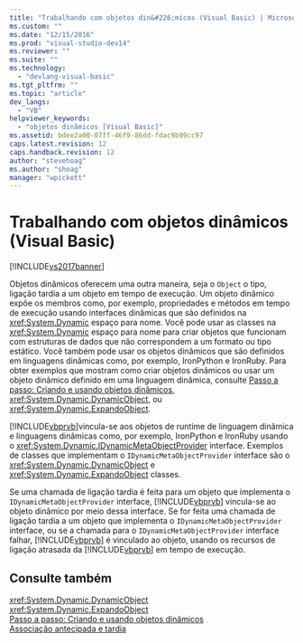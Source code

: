 ```yaml
---
title: "Trabalhando com objetos din&#226;micos (Visual Basic) | Microsoft Docs"
ms.custom: ""
ms.date: "12/15/2016"
ms.prod: "visual-studio-dev14"
ms.reviewer: ""
ms.suite: ""
ms.technology: 
  - "devlang-visual-basic"
ms.tgt_pltfrm: ""
ms.topic: "article"
dev_langs: 
  - "VB"
helpviewer_keywords: 
  - "objetos dinâmicos [Visual Basic]"
ms.assetid: bdee2a00-07ff-46f9-86dd-fdac9b99cc97
caps.latest.revision: 12
caps.handback.revision: 12
author: "stevehoag"
ms.author: "shoag"
manager: "wpickett"
---
```

# Trabalhando com objetos din&#226;micos (Visual Basic)
[!INCLUDE[vs2017banner](../../../../csharp/includes/vs2017banner.md)]

Objetos dinâmicos oferecem uma outra maneira, seja o `Object` o tipo, ligação tardia a um objeto em tempo de execução.  Um objeto dinâmico expõe os membros como, por exemplo, propriedades e métodos em tempo de execução usando interfaces dinâmicas que são definidos na <xref:System.Dynamic> espaço para nome.  Você pode usar as classes na <xref:System.Dynamic> espaço para nome para criar objetos que funcionam com estruturas de dados que não correspondem a um formato ou tipo estático.  Você também pode usar os objetos dinâmicos que são definidos em linguagens dinâmicas como, por exemplo, IronPython e IronRuby.  Para obter exemplos que mostram como criar objetos dinâmicos ou usar um objeto dinâmico definido em uma linguagem dinâmica, consulte [Passo a passo: Criando e usando objetos dinâmicos](../../../../csharp/programming-guide/types/walkthrough-creating-and-using-dynamic-objects.md), <xref:System.Dynamic.DynamicObject>, ou <xref:System.Dynamic.ExpandoObject>.  
  
 [!INCLUDE[vbprvb](../../../../csharp/programming-guide/concepts/linq/includes/vbprvb_md.md)]vincula\-se aos objetos de runtime de linguagem dinâmica e linguagens dinâmicas como, por exemplo, IronPython e IronRuby usando o <xref:System.Dynamic.IDynamicMetaObjectProvider> interface.  Exemplos de classes que implementam o `IDynamicMetaObjectProvider` interface são o <xref:System.Dynamic.DynamicObject> e <xref:System.Dynamic.ExpandoObject> classes.  
  
 Se uma chamada de ligação tardia é feita para um objeto que implementa o `IDynamicMetaObjectProvider` interface, [!INCLUDE[vbprvb](../../../../csharp/programming-guide/concepts/linq/includes/vbprvb_md.md)] vincula\-se ao objeto dinâmico por meio dessa interface.  Se for feita uma chamada de ligação tardia a um objeto que implementa o `IDynamicMetaObjectProvider` interface, ou se a chamada para o `IDynamicMetaObjectProvider` interface falhar, [!INCLUDE[vbprvb](../../../../csharp/programming-guide/concepts/linq/includes/vbprvb_md.md)] é vinculado ao objeto, usando os recursos de ligação atrasada da [!INCLUDE[vbprvb](../../../../csharp/programming-guide/concepts/linq/includes/vbprvb_md.md)] em tempo de execução.  
  
## Consulte também  
 <xref:System.Dynamic.DynamicObject>   
 <xref:System.Dynamic.ExpandoObject>   
 [Passo a passo: Criando e usando objetos dinâmicos](../../../../csharp/programming-guide/types/walkthrough-creating-and-using-dynamic-objects.md)   
 [Associação antecipada e tardia](../../../../visual-basic/programming-guide/language-features/early-late-binding/early-and-late-binding.md)